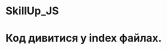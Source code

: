 # SkillUp_JS
# Код дивитися у index файлах. <script> - внутрішне підключення js, 
# бо CORS не дав можливості підключити внешній файл (task _1-6).js,
# туди скидав думки, чернетки інші наброски, спроби і т.п.
